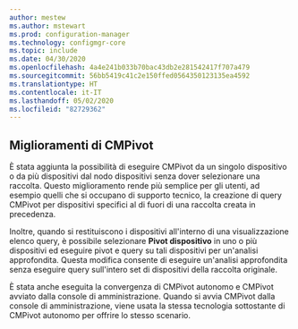```yaml
---
author: mestew
ms.author: mstewart
ms.prod: configuration-manager
ms.technology: configmgr-core
ms.topic: include
ms.date: 04/30/2020
ms.openlocfilehash: 4a4e241b033b70bac43db2e281542417f707a479
ms.sourcegitcommit: 56bb5419c41c2e150ffed0564350123135ea4592
ms.translationtype: HT
ms.contentlocale: it-IT
ms.lasthandoff: 05/02/2020
ms.locfileid: "82729362"
---
```

## <a name="improvements-to-cmpivot"></a>Miglioramenti di CMPivot

<!--6518631-->

È stata aggiunta la possibilità di eseguire CMPivot da un singolo dispositivo o da più dispositivi dal nodo dispositivi senza dover selezionare una raccolta. Questo miglioramento rende più semplice per gli utenti, ad esempio quelli che si occupano di supporto tecnico, la creazione di query CMPivot per dispositivi specifici al di fuori di una raccolta creata in precedenza.

Inoltre, quando si restituiscono i dispositivi all'interno di una visualizzazione elenco query, è possibile selezionare **Pivot dispositivo** in uno o più dispositivi ed eseguire pivot e query su tali dispositivi per un'analisi approfondita. Questa modifica consente di eseguire un'analisi approfondita senza eseguire query sull'intero set di dispositivi della raccolta originale.

È stata anche eseguita la convergenza di CMPivot autonomo e CMPivot avviato dalla console di amministrazione. Quando si avvia CMPivot dalla console di amministrazione, viene usata la stessa tecnologia sottostante di CMPivot autonomo per offrire lo stesso scenario.
